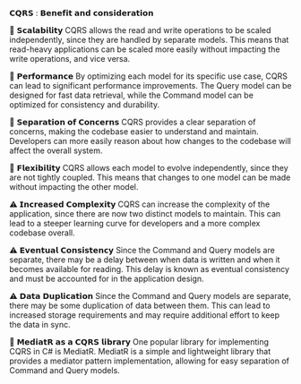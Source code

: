 𝗖𝗤𝗥𝗦 : 𝗕𝗲𝗻𝗲𝗳𝗶𝘁 𝗮𝗻𝗱 𝗰𝗼𝗻𝘀𝗶𝗱𝗲𝗿𝗮𝘁𝗶𝗼𝗻

🎯 𝗦𝗰𝗮𝗹𝗮𝗯𝗶𝗹𝗶𝘁𝘆
CQRS allows the read and write operations to be scaled independently, since they are handled by separate models. This means that read-heavy applications can be scaled more easily without impacting the write operations, and vice versa.

🎯 𝗣𝗲𝗿𝗳𝗼𝗿𝗺𝗮𝗻𝗰𝗲
By optimizing each model for its specific use case, CQRS can lead to significant performance improvements. The Query model can be designed for fast data retrieval, while the Command model can be optimized for consistency and durability.

🎯 𝗦𝗲𝗽𝗮𝗿𝗮𝘁𝗶𝗼𝗻 𝗼𝗳 𝗖𝗼𝗻𝗰𝗲𝗿𝗻𝘀
CQRS provides a clear separation of concerns, making the codebase easier to understand and maintain. Developers can more easily reason about how changes to the codebase will affect the overall system.

🎯 𝗙𝗹𝗲𝘅𝗶𝗯𝗶𝗹𝗶𝘁𝘆
CQRS allows each model to evolve independently, since they are not tightly coupled. This means that changes to one model can be made without impacting the other model.

⚠️ 𝗜𝗻𝗰𝗿𝗲𝗮𝘀𝗲𝗱 𝗖𝗼𝗺𝗽𝗹𝗲𝘅𝗶𝘁𝘆
CQRS can increase the complexity of the application, since there are now two distinct models to maintain. This can lead to a steeper learning curve for developers and a more complex codebase overall.

⚠️ 𝗘𝘃𝗲𝗻𝘁𝘂𝗮𝗹 𝗖𝗼𝗻𝘀𝗶𝘀𝘁𝗲𝗻𝗰𝘆
Since the Command and Query models are separate, there may be a delay between when data is written and when it becomes available for reading. This delay is known as eventual consistency and must be accounted for in the application design.

⚠️ 𝗗𝗮𝘁𝗮 𝗗𝘂𝗽𝗹𝗶𝗰𝗮𝘁𝗶𝗼𝗻
Since the Command and Query models are separate, there may be some duplication of data between them. This can lead to increased storage requirements and may require additional effort to keep the data in sync.

🚀 𝗠𝗲𝗱𝗶𝗮𝘁𝗥 𝗮𝘀 𝗮 𝗖𝗤𝗥𝗦 𝗹𝗶𝗯𝗿𝗮𝗿𝘆
One popular library for implementing CQRS in C# is MediatR. MediatR is a simple and lightweight library that provides a mediator pattern implementation, allowing for easy separation of Command and Query models.
